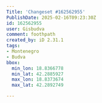 ```yaml
---
Title: 'Changeset #162562955'
PublishDate: 2025-02-16T09:23:30Z
id: 162562955
user: Gisbudva
comment: foothpath
created_by: iD 2.31.1
tags:
- Montenegro
- Budva
bbox:
  min_lon: 18.8366778
  min_lat: 42.2885927
  max_lon: 18.8373674
  max_lat: 42.2892749

---
```

